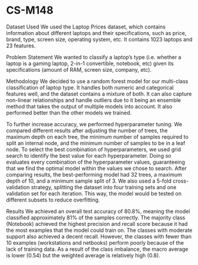 # CS-M148
Dataset Used 
We used the Laptop Prices dataset, which contains information about different laptops and their specifications, such as price, brand, type, screen size, operating system, etc. It contains 1023 laptops and 23 features. 

Problem Statement 
We wanted to classify a laptop’s type (i.e. whether a laptop is a gaming laptop, 2-in-1 convertible, notebook, etc) given its specifications (amount of RAM, screen size, company, etc). 

Methodology 
We decided to use a random forest model for our multi-class classification of laptop type. It handles both numeric and categorical features well, and the dataset contains a mixture of both. It can also capture non-linear relationships and handle outliers due to it being an ensemble method that takes the output of multiple models into account. It also performed better than the other models we trained.

To further increase accuracy, we performed hyperparameter tuning. We compared different results after adjusting the number of trees, the maximum depth on each tree, the minimum number of samples required to split an internal node, and the minimum number of samples to be in a leaf node. To select the best combination of hyperparameters, we used grid search to identify the best value for each hyperparameter. Doing so evaluates every combination of the hyperparameter values, guaranteeing that we find the optimal model within the values we chose to search. After comparing results, the best-performing model had 32 trees, a maximum depth of 10, and a minimum sample split of 3. We also used a 5-fold cross-validation strategy, splitting the dataset into four training sets and one validation set for each iteration. This way, the model would be tested on different subsets to reduce overfitting. 

Results 
We achieved an overall test accuracy of 80.8%, meaning the model classified approximately 81% of the samples correctly. The majority class (Notebook) achieved the highest precision and recall score because it had the most examples that the model could train on. The classes with moderate support also achieved a decent recall. However, the classes with fewer than 10 examples (workstations and netbooks) perform poorly because of the lack of training data. As a result of the class imbalance, the macro average is lower (0.54) but the weighted average is relatively high (0.8). 
